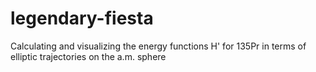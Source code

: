 # legendary-fiesta
Calculating and visualizing the energy functions H' for 135Pr in terms of elliptic trajectories on the a.m. sphere 
